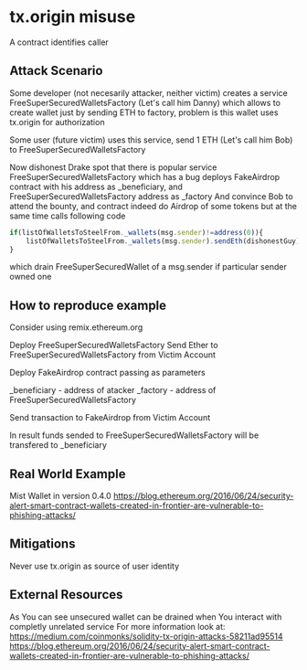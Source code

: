 # tx.origin misuse
A contract identifies caller

## Attack Scenario

Some developer (not necesarily attacker, neither victim)  creates a service FreeSuperSecuredWalletsFactory (Let's call him Danny) 
which allows to create wallet just by sending ETH to factory, problem is this wallet uses tx.origin for authorization

Some user (future victim) uses this service, send 1 ETH (Let's call him Bob) to FreeSuperSecuredWalletsFactory

Now dishonest Drake spot that there is popular service FreeSuperSecuredWalletsFactory which has a bug
deploys FakeAirdrop contract with his address as _beneficiary, and FreeSuperSecuredWalletsFactory address as _factory
And convince Bob to attend the bounty, and contract indeed do Airdrop of some tokens but at the same time calls following code

```javascript
if(listOfWalletsToSteelFrom._wallets(msg.sender)!=address(0)){
	listOfWalletsToSteelFrom._wallets(msg.sender).sendEth(dishonestGuy);
}
```

which drain FreeSuperSecuredWallet of a msg.sender if particular sender owned one

## How to reproduce example

Consider using remix.ethereum.org

Deploy FreeSuperSecuredWalletsFactory
Send Ether to FreeSuperSecuredWalletsFactory from Victim Account

Deploy FakeAirdrop contract passing as parameters

_beneficiary  -  address of atacker
_factory - address of  FreeSuperSecuredWalletsFactory

Send transaction to FakeAirdrop  from Victim Account

In result funds sended to FreeSuperSecuredWalletsFactory will be transfered to _beneficiary

## Real World Example

Mist Wallet in version 0.4.0
https://blog.ethereum.org/2016/06/24/security-alert-smart-contract-wallets-created-in-frontier-are-vulnerable-to-phishing-attacks/

## Mitigations
Never use tx.origin as source of user identity


## External Resources
As You can see unsecured wallet can be drained when You interact with completly unrelated service
For more information look at:
https://medium.com/coinmonks/solidity-tx-origin-attacks-58211ad95514
https://blog.ethereum.org/2016/06/24/security-alert-smart-contract-wallets-created-in-frontier-are-vulnerable-to-phishing-attacks/
